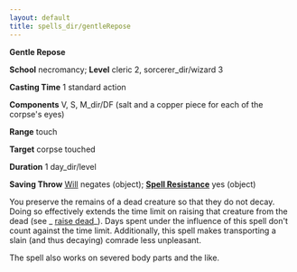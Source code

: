 ```yaml
---
layout: default
title: spells_dir/gentleRepose
---
```

 **Gentle Repose**

**School** necromancy; **Level** cleric 2, sorcerer_dir/wizard 3

**Casting Time** 1 standard action

**Components** V, S, M_dir/DF (salt and a copper piece for each of the corpse's eyes)

**Range** touch

**Target** corpse touched

**Duration** 1 day_dir/level

**Saving Throw** [Will](../../combat#_will) negates (object); **[Spell Resistance](../../glossary#_spell-resistance)** yes (object)

You preserve the remains of a dead creature so that they do not decay. Doing so effectively extends the time limit on raising that creature from the dead (see _ [raise dead](../raiseDead#_raise-dead)_). Days spent under the influence of this spell don't count against the time limit. Additionally, this spell makes transporting a slain (and thus decaying) comrade less unpleasant.

The spell also works on severed body parts and the like.

